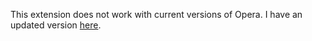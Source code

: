 This extension does not work with current versions of Opera. I have an updated version [here](https://github.com/ramkumarshankar/Speedy-Hacker-News).
